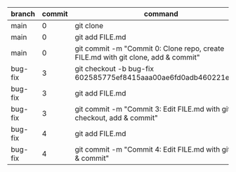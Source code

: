| branch  | commit | command                                                                           |
|---------|--------|-----------------------------------------------------------------------------------|
| main    | 0      | git clone <URL>                                                                   |
| main    | 0      | git add FILE.md                                                                   |
| main    | 0      | git commit -m "Commit 0: Clone repo, create FILE.md with git clone, add & commit" |
| bug-fix | 3      | git checkout -b bug-fix 602585775ef8415aaa00ae6fd0adb460221e69d9                  |
| bug-fix | 3      | git add FILE.md                                                                   |
| bug-fix | 3      | git commit -m "Commit 3: Edit FILE.md with git checkout, add & commit"            |
| bug-fix | 4      | git add FILE.md                                                                   |
| bug-fix | 4      | git commit -m "Commit 4: Edit FILE.md with git add & commit"                      |

